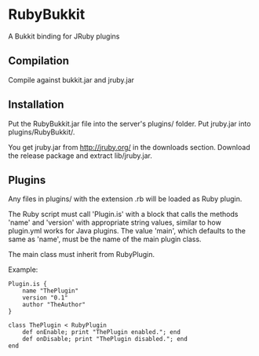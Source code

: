RubyBukkit
==========

A Bukkit binding for JRuby plugins

Compilation
-----------

Compile against bukkit.jar and jruby.jar

Installation
------------

Put the RubyBukkit.jar file into the server's plugins/ folder.
Put jruby.jar into plugins/RubyBukkit/.

You get jruby.jar from http://jruby.org/ in the downloads section.
Download the release package and extract lib/jruby.jar.

Plugins
-------

Any files in plugins/ with the extension .rb will be loaded as Ruby plugin.

The Ruby script must call 'Plugin.is' with a block that calls the methods
'name' and 'version' with appropriate string values, similar to how plugin.yml
works for Java plugins. The value 'main', which defaults to the same as 'name',
must be the name of the main plugin class.

The main class must inherit from RubyPlugin.

Example:

    Plugin.is {
        name "ThePlugin"
        version "0.1"
        author "TheAuthor"
    }
    
    class ThePlugin < RubyPlugin
        def onEnable; print "ThePlugin enabled."; end
        def onDisable; print "ThePlugin disabled."; end
    end
